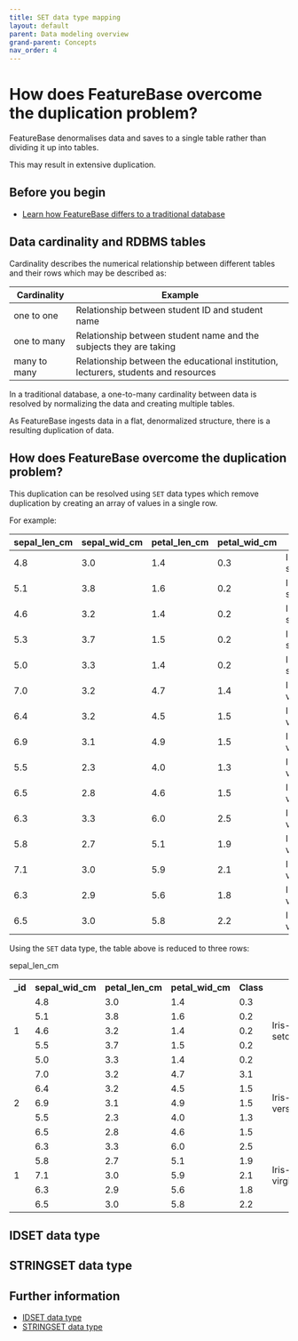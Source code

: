 ```yaml
---
title: SET data type mapping
layout: default
parent: Data modeling overview
grand-parent: Concepts
nav_order: 4
---
```


# How does FeatureBase overcome the duplication problem?

FeatureBase denormalises data and saves to a single table rather than dividing it up into tables.

This may result in extensive duplication.

## Before you begin

* [Learn how FeatureBase differs to a traditional database](/docs/concepts/concepts-home)

## Data cardinality and RDBMS tables

Cardinality describes the numerical relationship between different tables and their rows which may be described as:

| Cardinality | Example |
|---|---|
| one to one | Relationship between student ID and student name |
| one to many | Relationship between student name and the subjects they are taking |
| many to many | Relationship between the educational institution, lecturers, students and resources |

In a traditional database, a one-to-many cardinality between data is resolved by normalizing the data and creating multiple tables.

As FeatureBase ingests data in a flat, denormalized structure, there is a resulting duplication of data.

## How does FeatureBase overcome the duplication problem?

This duplication can be resolved using `SET` data types which remove duplication by creating an array of values in a single row.

For example:

| sepal_len_cm | sepal_wid_cm | petal_len_cm | petal_wid_cm | class |
|---|---|---|---|---|
| 4.8 | 3.0 | 1.4 | 0.3 | Iris-setosa |
| 5.1 | 3.8 | 1.6 | 0.2 | Iris-setosa |
| 4.6 | 3.2 | 1.4 | 0.2 | Iris-setosa |
| 5.3 | 3.7 | 1.5 | 0.2 | Iris-setosa |
| 5.0 | 3.3 | 1.4 | 0.2 | Iris-setosa |
| 7.0 | 3.2 | 4.7 | 1.4 | Iris-versicolor |
| 6.4 | 3.2 | 4.5 | 1.5 | Iris-versicolor |
| 6.9 | 3.1 | 4.9 | 1.5 | Iris-versicolor |
| 5.5 | 2.3 | 4.0 | 1.3 | Iris-versicolor |
| 6.5 | 2.8 | 4.6 | 1.5 | Iris-versicolor |
| 6.3 | 3.3 | 6.0 | 2.5 | Iris-virginica |
| 5.8 | 2.7 | 5.1 | 1.9 | Iris-virginica |
| 7.1 | 3.0 | 5.9 | 2.1 | Iris-virginica |
| 6.3 | 2.9 | 5.6 | 1.8 | Iris-virginica |
| 6.5 | 3.0 | 5.8 | 2.2 | Iris-virginica |

Using the `SET` data type, the table above is reduced to three rows:

<table>
  <tr>
    <th>_id</th
    <th>sepal_len_cm</th>
    <th>sepal_wid_cm</th>
    <th>petal_len_cm</th>
    <th>petal_wid_cm</th>
    <th>Class</th>
  </tr>
  <tr>
    <td rowspan="5">1</td>
    <td>4.8</td>
    <td>3.0</td>
    <td>1.4</td>
    <td>0.3</td>
    <td rowspan="5">Iris-setosa</td>
  </tr>
  <tr>
    <td>5.1</td>
    <td>3.8</td>
    <td>1.6</td>
    <td>0.2</td>
  </tr>
  <tr>
    <td>4.6</td>
    <td>3.2</td>
    <td>1.4</td>
    <td>0.2</td>
  </tr>
  <tr>
    <td>5.5</td>
    <td>3.7</td>
    <td>1.5</td>
    <td>0.2</td>
  </tr>
  <tr>
    <td>5.0</td>
    <td>3.3</td>
    <td>1.4</td>
    <td>0.2</td>
  </tr>
  <tr>
    <td rowspan="5">2</td>
    <td>7.0</td>
    <td>3.2</td>
    <td>4.7</td>
    <td>3.1</td>
    <td rowspan="5">Iris-versicolor</td>
  </tr>
  <tr>
    <td>6.4</td>
    <td>3.2</td>
    <td>4.5</td>
    <td>1.5</td>
  </tr>
  <tr>
    <td>6.9</td>
    <td>3.1</td>
    <td>4.9</td>
    <td>1.5</td>
  </tr>
  <tr>
    <td>5.5</td>
    <td>2.3</td>
    <td>4.0</td>
    <td>1.3</td>
  </tr>
  <tr>
    <td>6.5</td>
    <td>2.8</td>
    <td>4.6</td>
    <td>1.5</td>
  </tr>
  <tr>
    <td rowspan="5">1</td>
    <td>6.3</td>
    <td>3.3</td>
    <td>6.0</td>
    <td>2.5</td>
    <td rowspan="5">Iris-virginica</td>
  </tr>
  <tr>
    <td>5.8</td>
    <td>2.7</td>
    <td>5.1</td>
    <td>1.9</td>
  </tr>
  <tr>
    <td>7.1</td>
    <td>3.0</td>
    <td>5.9</td>
    <td>2.1</td>
  </tr>
  <tr>
    <td>6.3</td>
    <td>2.9</td>
    <td>5.6</td>
    <td>1.8</td>
  </tr>
  <tr>
    <td>6.5</td>
    <td>3.0</td>
    <td>5.8</td>
    <td>2.2</td>
  </tr>
</table>

## IDSET data type


## STRINGSET data type




## Further information

* [IDSET data type](/docs/sql-guide/data-types/data-type-idset)
* [STRINGSET data type](/docs/sql-guide/data-types/data-type-stringset)

<!--further info to veriy if here


## The `SET` datatype

{% include /concepts/concept-set-datatype-summary.md%}

-->
